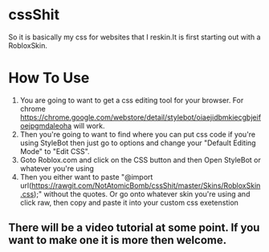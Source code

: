 # cssShit

So it is basically my css for websites that I reskin.It is first starting out with a RobloxSkin.

# How To Use

1. You are going to want to get a css editing tool for your browser. For chrome https://chrome.google.com/webstore/detail/stylebot/oiaejidbmkiecgbjeifoejpgmdaleoha will work.
2. Then you're going to want to find where you can put css code if you're using StyleBot then just go to options 
and change your "Default Editing Mode" to "Edit CSS".
3. Goto Roblox.com and click on the CSS button and then Open StyleBot or whatever you're using
4. Then you either want to paste "@import url(https://rawgit.com/NotAtomicBomb/cssShit/master/Skins/RobloxSkin.css);" without the quotes. Or go onto whatever skin you're using and click raw, then copy and paste it into your custom css exetenstion

## There will be a video tutorial at some point. If you want to make one it is more then welcome.
